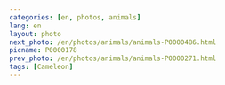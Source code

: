 ```yaml
---
categories: [en, photos, animals]
lang: en
layout: photo
next_photo: /en/photos/animals/animals-P0000486.html
picname: P0000178
prev_photo: /en/photos/animals/animals-P0000271.html
tags: [Cameleon]
---
```

